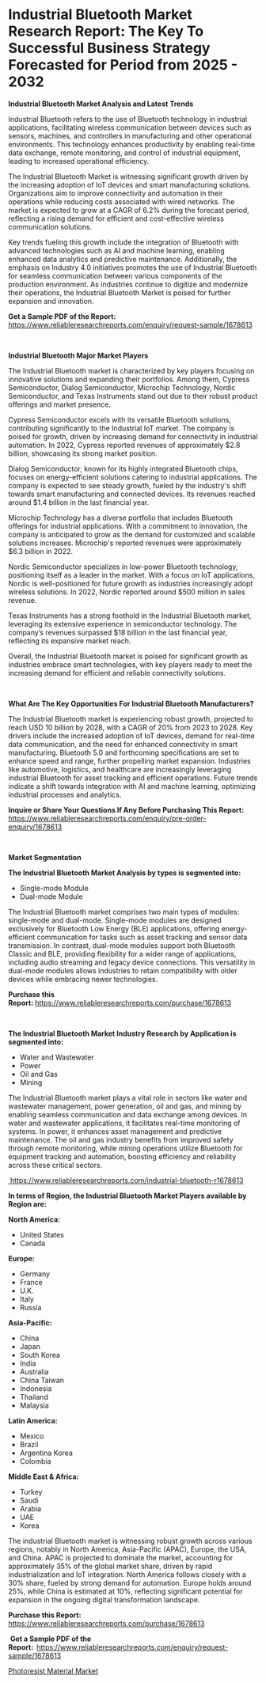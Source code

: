 <p><h1>Industrial Bluetooth Market Research Report: The Key To Successful Business Strategy Forecasted for Period from 2025 - 2032</h1></p><p><strong>Industrial Bluetooth Market Analysis and Latest Trends</strong></p>
<p><p>Industrial Bluetooth refers to the use of Bluetooth technology in industrial applications, facilitating wireless communication between devices such as sensors, machines, and controllers in manufacturing and other operational environments. This technology enhances productivity by enabling real-time data exchange, remote monitoring, and control of industrial equipment, leading to increased operational efficiency.</p><p>The Industrial Bluetooth Market is witnessing significant growth driven by the increasing adoption of IoT devices and smart manufacturing solutions. Organizations aim to improve connectivity and automation in their operations while reducing costs associated with wired networks. The market is expected to grow at a CAGR of 6.2% during the forecast period, reflecting a rising demand for efficient and cost-effective wireless communication solutions.</p><p>Key trends fueling this growth include the integration of Bluetooth with advanced technologies such as AI and machine learning, enabling enhanced data analytics and predictive maintenance. Additionally, the emphasis on Industry 4.0 initiatives promotes the use of Industrial Bluetooth for seamless communication between various components of the production environment. As industries continue to digitize and modernize their operations, the Industrial Bluetooth Market is poised for further expansion and innovation.</p></p>
<p><strong>Get a Sample PDF of the Report:&nbsp;</strong> <a href="https://www.reliableresearchreports.com/enquiry/request-sample/1678613?utm_campaign=2413&utm_medium=2&utm_source=Github&utm_content=ia&utm_term=12022025&utm_id=industrial-bluetooth">https://www.reliableresearchreports.com/enquiry/request-sample/1678613</a></p>
<p>&nbsp;</p>
<p><strong>Industrial Bluetooth Major Market Players</strong></p>
<p><p>The Industrial Bluetooth market is characterized by key players focusing on innovative solutions and expanding their portfolios. Among them, Cypress Semiconductor, Dialog Semiconductor, Microchip Technology, Nordic Semiconductor, and Texas Instruments stand out due to their robust product offerings and market presence.</p><p>Cypress Semiconductor excels with its versatile Bluetooth solutions, contributing significantly to the Industrial IoT market. The company is poised for growth, driven by increasing demand for connectivity in industrial automation. In 2022, Cypress reported revenues of approximately $2.8 billion, showcasing its strong market position.</p><p>Dialog Semiconductor, known for its highly integrated Bluetooth chips, focuses on energy-efficient solutions catering to industrial applications. The company is expected to see steady growth, fueled by the industry's shift towards smart manufacturing and connected devices. Its revenues reached around $1.4 billion in the last financial year.</p><p>Microchip Technology has a diverse portfolio that includes Bluetooth offerings for industrial applications. With a commitment to innovation, the company is anticipated to grow as the demand for customized and scalable solutions increases. Microchip's reported revenues were approximately $6.3 billion in 2022.</p><p>Nordic Semiconductor specializes in low-power Bluetooth technology, positioning itself as a leader in the market. With a focus on IoT applications, Nordic is well-positioned for future growth as industries increasingly adopt wireless solutions. In 2022, Nordic reported around $500 million in sales revenue.</p><p>Texas Instruments has a strong foothold in the Industrial Bluetooth market, leveraging its extensive experience in semiconductor technology. The company’s revenues surpassed $18 billion in the last financial year, reflecting its expansive market reach.</p><p>Overall, the Industrial Bluetooth market is poised for significant growth as industries embrace smart technologies, with key players ready to meet the increasing demand for efficient and reliable connectivity solutions.</p></p>
<p>&nbsp;</p>
<p><strong>What Are The Key Opportunities For Industrial Bluetooth Manufacturers?</strong></p>
<p><p>The Industrial Bluetooth market is experiencing robust growth, projected to reach USD 10 billion by 2028, with a CAGR of 20% from 2023 to 2028. Key drivers include the increased adoption of IoT devices, demand for real-time data communication, and the need for enhanced connectivity in smart manufacturing. Bluetooth 5.0 and forthcoming specifications are set to enhance speed and range, further propelling market expansion. Industries like automotive, logistics, and healthcare are increasingly leveraging industrial Bluetooth for asset tracking and efficient operations. Future trends indicate a shift towards integration with AI and machine learning, optimizing industrial processes and analytics.</p></p>
<p><strong>Inquire or Share Your Questions If Any Before Purchasing This Report:</strong> <a href="https://www.reliableresearchreports.com/enquiry/pre-order-enquiry/1678613?utm_campaign=2413&utm_medium=2&utm_source=Github&utm_content=ia&utm_term=12022025&utm_id=industrial-bluetooth">https://www.reliableresearchreports.com/enquiry/pre-order-enquiry/1678613</a></p>
<p>&nbsp;</p>
<p><strong>Market Segmentation</strong></p>
<p><strong>The Industrial Bluetooth Market Analysis by types is segmented into:</strong></p>
<p><ul><li>Single-mode Module</li><li>Dual-mode Module</li></ul></p>
<p><p>The Industrial Bluetooth market comprises two main types of modules: single-mode and dual-mode. Single-mode modules are designed exclusively for Bluetooth Low Energy (BLE) applications, offering energy-efficient communication for tasks such as asset tracking and sensor data transmission. In contrast, dual-mode modules support both Bluetooth Classic and BLE, providing flexibility for a wider range of applications, including audio streaming and legacy device connections. This versatility in dual-mode modules allows industries to retain compatibility with older devices while embracing newer technologies.</p></p>
<p><strong>Purchase this Report:&nbsp;</strong><a href="https://www.reliableresearchreports.com/purchase/1678613?utm_campaign=2413&utm_medium=2&utm_source=Github&utm_content=ia&utm_term=12022025&utm_id=industrial-bluetooth">https://www.reliableresearchreports.com/purchase/1678613</a></p>
<p>&nbsp;</p>
<p><strong>The Industrial Bluetooth Market Industry Research by Application is segmented into:</strong></p>
<p><ul><li>Water and Wastewater</li><li>Power</li><li>Oil and Gas</li><li>Mining</li></ul></p>
<p><p>The Industrial Bluetooth market plays a vital role in sectors like water and wastewater management, power generation, oil and gas, and mining by enabling seamless communication and data exchange among devices. In water and wastewater applications, it facilitates real-time monitoring of systems. In power, it enhances asset management and predictive maintenance. The oil and gas industry benefits from improved safety through remote monitoring, while mining operations utilize Bluetooth for equipment tracking and automation, boosting efficiency and reliability across these critical sectors.</p></p>
<p><a href="https://www.reliableresearchreports.com/industrial-bluetooth-r1678613?utm_campaign=2413&utm_medium=2&utm_source=Github&utm_content=ia&utm_term=12022025&utm_id=industrial-bluetooth">&nbsp;https://www.reliableresearchreports.com/industrial-bluetooth-r1678613</a></p>
<p><strong>In terms of Region, the Industrial Bluetooth Market Players available by Region are:</strong></p>
<p>
    <p> <strong> North America: </strong>
        <ul>
            <li>United States</li>
            <li>Canada</li>
        </ul>
        </p> 
    <p> <strong> Europe: </strong>
        <ul>
            <li>Germany</li>
            <li>France</li>
            <li>U.K.</li>
            <li>Italy</li>
            <li>Russia</li>
        </ul>
        </p> 
    <p> <strong> Asia-Pacific: </strong>
        <ul>
            <li>China</li>
            <li>Japan</li>
            <li>South Korea</li>
            <li>India</li>
            <li>Australia</li>
            <li>China Taiwan</li>
            <li>Indonesia</li>
            <li>Thailand</li>
            <li>Malaysia</li>
        </ul>
        </p> 
    <p> <strong> Latin America: </strong>
        <ul>
            <li>Mexico</li>
            <li>Brazil</li>
            <li>Argentina Korea</li>
            <li>Colombia</li>
        </ul>
        </p> 
    <p> <strong> Middle East & Africa: </strong>
        <ul>
            <li>Turkey</li>
            <li>Saudi</li>
            <li>Arabia</li>
            <li>UAE</li>
            <li>Korea</li>
        </ul>
    </p>
    </p>
<p><p>The industrial Bluetooth market is witnessing robust growth across various regions, notably in North America, Asia-Pacific (APAC), Europe, the USA, and China. APAC is projected to dominate the market, accounting for approximately 35% of the global market share, driven by rapid industrialization and IoT integration. North America follows closely with a 30% share, fueled by strong demand for automation. Europe holds around 25%, while China is estimated at 10%, reflecting significant potential for expansion in the ongoing digital transformation landscape.</p></p>
<p><strong>Purchase this Report: </strong><a href="https://www.reliableresearchreports.com/purchase/1678613?utm_campaign=2413&utm_medium=2&utm_source=Github&utm_content=ia&utm_term=12022025&utm_id=industrial-bluetooth">https://www.reliableresearchreports.com/purchase/1678613</a></p>
<p>&nbsp;<strong>Get a Sample PDF of the Report:&nbsp;&nbsp;</strong><a href="https://www.reliableresearchreports.com/enquiry/request-sample/1678613?utm_campaign=2413&utm_medium=2&utm_source=Github&utm_content=ia&utm_term=12022025&utm_id=industrial-bluetooth">https://www.reliableresearchreports.com/enquiry/request-sample/1678613</a></p>
<p><strong></strong></p>
<p><p><a href="https://github.com/hartsockdonnette82/Market-Research-Report-List-1/blob/main/photoresist-material-market.md?utm_campaign=2413&utm_medium=2&utm_source=Github&utm_content=ia&utm_term=12022025&utm_id=industrial-bluetooth">Photoresist Material Market</a></p></p>